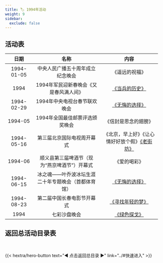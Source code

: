 ```yaml
---
title: 🏷️ 1994年活动
weight: 9
sidebar:
  exclude: false
---
```


## 活动表

|日期|名称|内容|
|:-----:|:-----:|:-----:|
|1994-01-05|中央人民广播五十周年成立纪念晚会|《遥远的祝福》|
|1994|1994年军民迎新春晚会《又是春风满人间》|[《当兵的历史》](../1994/19940229/#1994年军民迎新春晚会又是春风满人间)|
|1994-02-29|1994年中央电视台春节联欢晚会|[《无悔的选择》](../1994/19940229/#1994年中央电视台春节联欢晚会)|
|1994-05|1994年全国最佳邮票评选颁奖晚会|《信封是思念的翅膀》|
|1994-05-16|第三届北京国际电视周开幕式|《北京，早上好》《让心情好好放个假》[《老街坊》](../1994/19940516/)|
|1994-06|顺义县第三届啤酒节（现为“燕京啤酒节”）开幕式|《爱的喝彩》|
|1994-06-15|冰之魂——叶乔波冰坛生涯二十年专题晚会（首都体育馆）|[《无悔的选择》](../1994/19940615/)|
|1994-08-23|第二届中国长春电影节开幕式|[《寻找年轻的梦》](../1994/19940823)|
|1994|七彩沙盘晚会|[《绿色探戈》](../1994/1994/)|




## 返回总活动目录表

<br>

{{< hextra/hero-button text="◀ 点击返回总目录 ▶" link="../#快速进入" >}}